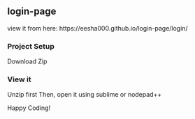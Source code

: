 <h2>login-page</h2>
view it from here: https://eesha000.github.io/login-page/login/

<h3>Project Setup</h3>
Download Zip
  
<h3>View it</h3>
  Unzip first
  Then, open it using sublime or nodepad++

Happy Coding!
